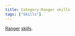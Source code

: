 ```yaml
---
title: Category:Ranger skills
tags: ["Skills"]
---
```

[Ranger](general "wikilink") [skills](skill "wikilink").
